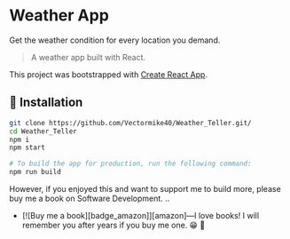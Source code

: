 # Weather App

Get the weather condition for every location you demand.



> A weather app built with React.

This project was bootstrapped with [Create React App](https://github.com/facebook/create-react-app).

## :book: Installation

```sh
git clone https://github.com/Vectormike40/Weather_Teller.git/
cd Weather_Teller
npm i
npm start

# To build the app for production, run the following command:
npm run build
```

However, if you enjoyed this and want to support me to build more, please buy me a book on Software Development.
..
- [![Buy me a book][badge_amazon]][amazon]—I love books! I will remember you after years if you buy me one. :grin: :book: